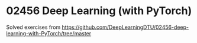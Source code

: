 # 02456 Deep Learning (with PyTorch)

Solved exercises from https://github.com/DeepLearningDTU/02456-deep-learning-with-PyTorch/tree/master